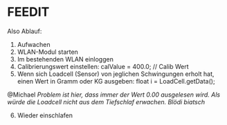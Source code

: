 # FEEDIT

Also Ablauf:

1. Aufwachen
2. WLAN-Modul starten
3. Im bestehenden WLAN einloggen
4. Calibrierungswert einstellen: calValue = 400.0; // Calib Wert
5. Wenn sich Loadcell (Sensor) von jeglichen Schwingungen erholt hat, einen Wert in Gramm oder KG ausgeben: float i = LoadCell.getData();

@Michael *Problem ist hier, dass immer der Wert 0.00 ausgelesen wird. Als würde die Loadcell nicht aus dem Tiefschlaf erwachen. Blödi biatsch*

6. Wieder einschlafen